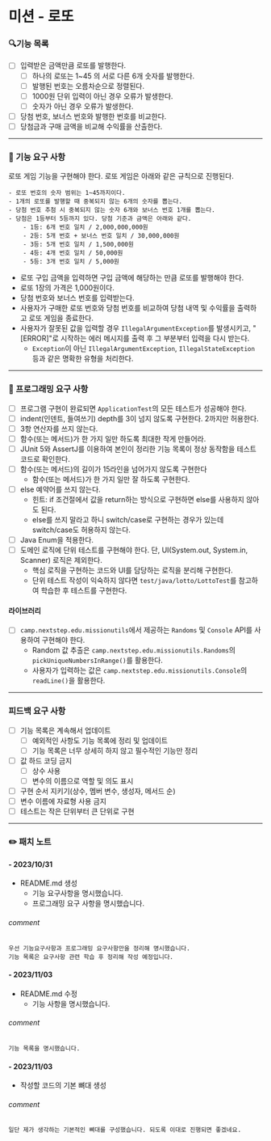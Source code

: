 # 미션 - 로또

### 🔍기능 목록
- [ ] 입력받은 금액만큼 로또를 발행한다.
   - [ ] 하나의 로또는 1~45 의 서로 다른 6개 숫자를 발행한다.
   - [ ] 발행된 번호는 오름차순으로 정렬된다.
   - [ ] 1000원 단위 입력이 아닌 경우 오류가 발생한다.
   - [ ] 숫자가 아닌 경우 오류가 발생한다.
- [ ] 당첨 번호, 보너스 번호와 발행한 번호를 비교한다.
- [ ] 당첨금과 구매 금액을 비교해 수익률을 산출한다.

---

### 🚀 기능 요구 사항

로또 게임 기능을 구현해야 한다. 로또 게임은 아래와 같은 규칙으로 진행된다.

```
- 로또 번호의 숫자 범위는 1~45까지이다.
- 1개의 로또를 발행할 때 중복되지 않는 6개의 숫자를 뽑는다.
- 당첨 번호 추첨 시 중복되지 않는 숫자 6개와 보너스 번호 1개를 뽑는다.
- 당첨은 1등부터 5등까지 있다. 당첨 기준과 금액은 아래와 같다.
    - 1등: 6개 번호 일치 / 2,000,000,000원
    - 2등: 5개 번호 + 보너스 번호 일치 / 30,000,000원
    - 3등: 5개 번호 일치 / 1,500,000원
    - 4등: 4개 번호 일치 / 50,000원
    - 5등: 3개 번호 일치 / 5,000원
```

- 로또 구입 금액을 입력하면 구입 금액에 해당하는 만큼 로또를 발행해야 한다.
- 로또 1장의 가격은 1,000원이다.
- 당첨 번호와 보너스 번호를 입력받는다.
- 사용자가 구매한 로또 번호와 당첨 번호를 비교하여 당첨 내역 및 수익률을 출력하고 로또 게임을 종료한다.
- 사용자가 잘못된 값을 입력할 경우 `IllegalArgumentException`를 발생시키고, "[ERROR]"로 시작하는 에러 메시지를 출력 후 그 부분부터 입력을 다시 받는다.
    - `Exception`이 아닌 `IllegalArgumentException`, `IllegalStateException` 등과 같은 명확한 유형을 처리한다.

---

### 🎯 프로그래밍 요구 사항

- [ ] 프로그램 구현이 완료되면 `ApplicationTest`의 모든 테스트가 성공해야 한다.
- [ ] indent(인덴트, 들여쓰기) depth를 3이 넘지 않도록 구현한다. 2까지만 허용한다.
- [ ] 3항 연산자를 쓰지 않는다.
- [ ] 함수(또는 메서드)가 한 가지 일만 하도록 최대한 작게 만들어라.
- [ ] JUnit 5와 AssertJ를 이용하여 본인이 정리한 기능 목록이 정상 동작함을 테스트 코드로 확인한다.
- [ ] 함수(또는 메서드)의 길이가 15라인을 넘어가지 않도록 구현한다
   - 함수(또는 메서드)가 한 가지 일만 잘 하도록 구현한다.
- [ ] else 예약어를 쓰지 않는다.
   - 힌트: if 조건절에서 값을 return하는 방식으로 구현하면 else를 사용하지 않아도 된다.
   - else를 쓰지 말라고 하니 switch/case로 구현하는 경우가 있는데 switch/case도 허용하지 않는다.
- [ ] Java Enum을 적용한다.
- [ ] 도메인 로직에 단위 테스트를 구현해야 한다. 단, UI(System.out, System.in, Scanner) 로직은 제외한다.
   - 핵심 로직을 구현하는 코드와 UI를 담당하는 로직을 분리해 구현한다.
   - 단위 테스트 작성이 익숙하지 않다면 `test/java/lotto/LottoTest`를 참고하여 학습한 후 테스트를 구현한다.

#### 라이브러리
- [ ] `camp.nextstep.edu.missionutils`에서 제공하는 `Randoms` 및 `Console` API를 사용하여 구현해야 한다.
    - Random 값 추출은 `camp.nextstep.edu.missionutils.Randoms`의 `pickUniqueNumbersInRange()`를 활용한다.
    - 사용자가 입력하는 값은 `camp.nextstep.edu.missionutils.Console`의 `readLine()`을 활용한다.

---

### 피드백 요구 사항
- [ ] 기능 목록은 계속해서 업데이트
   - [ ] 예외적인 사항도 기능 목록에 정리 및 업데이트
   - [ ] 기능 목록은 너무 상세히 하지 않고 필수적인 기능만 정리
- [ ] 값 하드 코딩 금지
   - [ ] 상수 사용
   - [ ] 변수의 이름으로 역할 및 의도 표시
- [ ] 구현 순서 지키기(상수, 멤버 변수, 생성자, 메서드 순)
- [ ] 변수 이름에 자료형 사용 금지
- [ ] 테스트는 작은 단위부터 큰 단위로 구현

---

### ✏️ 패치 노트

#### - 2023/10/31
- README.md 생성
    - 기능 요구사항을 명시했습니다.
    - 프로그래밍 요구 사항을 명시했습니다.
######      comment
    우선 기능요구사항과 프로그래밍 요구사항만을 정리해 명시했습니다.
    기능 목록은 요구사항 관련 학습 후 정리해 작성 예정입니다.

#### - 2023/11/03
- README.md 수정
  - 기능 사항을 명시했습니다.
######      comment
    기능 목록을 명시했습니다.

#### - 2023/11/03
- 작성할 코드의 기본 뼈대 생성
######      comment
    일단 제가 생각하는 기본적인 뼈대를 구성했습니다. 되도록 이대로 진행되면 좋겠네요.